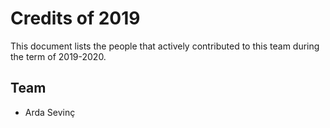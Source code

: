 # Credits of 2019
This document lists the people that actively contributed to this team during the term of 2019-2020.

## Team
- Arda Sevinç

